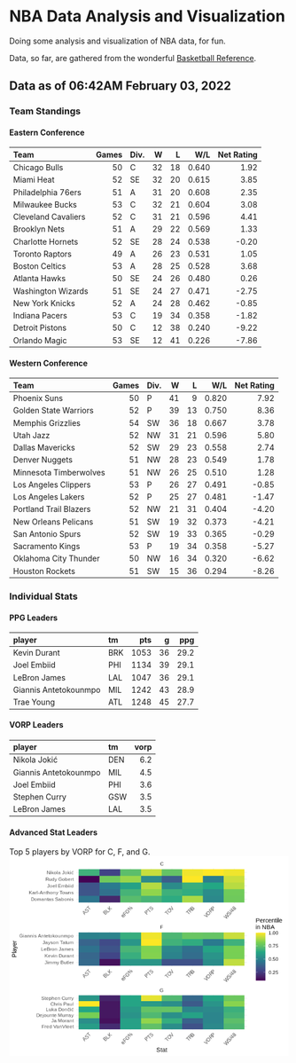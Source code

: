 # NBA Data Analysis and Visualization

Doing some analysis and visualization of NBA data, for fun.

Data, so far, are gathered from the wonderful [Basketball
Reference](https://www.basketball-reference.com/).

## Data as of 06:42AM February 03, 2022

### Team Standings

#### Eastern Conference

| Team                | Games | Div. |  W |  L |   W/L | Net Rating |
| :------------------ | ----: | :--- | -: | -: | ----: | ---------: |
| Chicago Bulls       |    50 | C    | 32 | 18 | 0.640 |       1.92 |
| Miami Heat          |    52 | SE   | 32 | 20 | 0.615 |       3.85 |
| Philadelphia 76ers  |    51 | A    | 31 | 20 | 0.608 |       2.35 |
| Milwaukee Bucks     |    53 | C    | 32 | 21 | 0.604 |       3.08 |
| Cleveland Cavaliers |    52 | C    | 31 | 21 | 0.596 |       4.41 |
| Brooklyn Nets       |    51 | A    | 29 | 22 | 0.569 |       1.33 |
| Charlotte Hornets   |    52 | SE   | 28 | 24 | 0.538 |     \-0.20 |
| Toronto Raptors     |    49 | A    | 26 | 23 | 0.531 |       1.05 |
| Boston Celtics      |    53 | A    | 28 | 25 | 0.528 |       3.68 |
| Atlanta Hawks       |    50 | SE   | 24 | 26 | 0.480 |       0.26 |
| Washington Wizards  |    51 | SE   | 24 | 27 | 0.471 |     \-2.75 |
| New York Knicks     |    52 | A    | 24 | 28 | 0.462 |     \-0.85 |
| Indiana Pacers      |    53 | C    | 19 | 34 | 0.358 |     \-1.82 |
| Detroit Pistons     |    50 | C    | 12 | 38 | 0.240 |     \-9.22 |
| Orlando Magic       |    53 | SE   | 12 | 41 | 0.226 |     \-7.86 |

#### Western Conference

| Team                   | Games | Div. |  W |  L |   W/L | Net Rating |
| :--------------------- | ----: | :--- | -: | -: | ----: | ---------: |
| Phoenix Suns           |    50 | P    | 41 |  9 | 0.820 |       7.92 |
| Golden State Warriors  |    52 | P    | 39 | 13 | 0.750 |       8.36 |
| Memphis Grizzlies      |    54 | SW   | 36 | 18 | 0.667 |       3.78 |
| Utah Jazz              |    52 | NW   | 31 | 21 | 0.596 |       5.80 |
| Dallas Mavericks       |    52 | SW   | 29 | 23 | 0.558 |       2.74 |
| Denver Nuggets         |    51 | NW   | 28 | 23 | 0.549 |       1.78 |
| Minnesota Timberwolves |    51 | NW   | 26 | 25 | 0.510 |       1.28 |
| Los Angeles Clippers   |    53 | P    | 26 | 27 | 0.491 |     \-0.85 |
| Los Angeles Lakers     |    52 | P    | 25 | 27 | 0.481 |     \-1.47 |
| Portland Trail Blazers |    52 | NW   | 21 | 31 | 0.404 |     \-4.20 |
| New Orleans Pelicans   |    51 | SW   | 19 | 32 | 0.373 |     \-4.21 |
| San Antonio Spurs      |    52 | SW   | 19 | 33 | 0.365 |     \-0.29 |
| Sacramento Kings       |    53 | P    | 19 | 34 | 0.358 |     \-5.27 |
| Oklahoma City Thunder  |    50 | NW   | 16 | 34 | 0.320 |     \-6.62 |
| Houston Rockets        |    51 | SW   | 15 | 36 | 0.294 |     \-8.26 |

### Individual Stats

#### PPG Leaders

| player                | tm  |  pts |  g |  ppg |
| :-------------------- | :-- | ---: | -: | ---: |
| Kevin Durant          | BRK | 1053 | 36 | 29.2 |
| Joel Embiid           | PHI | 1134 | 39 | 29.1 |
| LeBron James          | LAL | 1047 | 36 | 29.1 |
| Giannis Antetokounmpo | MIL | 1242 | 43 | 28.9 |
| Trae Young            | ATL | 1248 | 45 | 27.7 |

#### VORP Leaders

| player                | tm  | vorp |
| :-------------------- | :-- | ---: |
| Nikola Jokić          | DEN |  6.2 |
| Giannis Antetokounmpo | MIL |  4.5 |
| Joel Embiid           | PHI |  3.6 |
| Stephen Curry         | GSW |  3.5 |
| LeBron James          | LAL |  3.5 |

#### Advanced Stat Leaders

Top 5 players by VORP for C, F, and G.
![](README_files/figure-gfm/README-unnamed-chunk-7-1.png)<!-- -->
